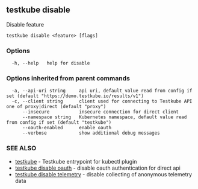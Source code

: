 ## testkube disable

Disable feature

```
testkube disable <feature> [flags]
```

### Options

```
  -h, --help   help for disable
```

### Options inherited from parent commands

```
  -a, --api-uri string     api uri, default value read from config if set (default "https://demo.testkube.io/results/v1")
  -c, --client string      client used for connecting to Testkube API one of proxy|direct (default "proxy")
      --insecure           insecure connection for direct client
      --namespace string   Kubernetes namespace, default value read from config if set (default "testkube")
      --oauth-enabled      enable oauth
      --verbose            show additional debug messages
```

### SEE ALSO

* [testkube](testkube.md)	 - Testkube entrypoint for kubectl plugin
* [testkube disable oauth](testkube_disable_oauth.md)	 - disable oauth authentication for direct api
* [testkube disable telemetry](testkube_disable_telemetry.md)	 - disable collecting of anonymous telemetry data

